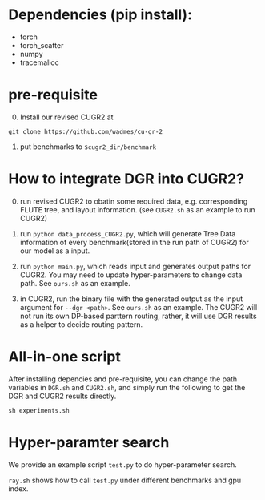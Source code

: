 
# Dependencies (pip install):
+ torch 
+ torch_scatter 
+ numpy
+ tracemalloc


# pre-requisite
0. Install our revised CUGR2 at 

```
git clone https://github.com/wadmes/cu-gr-2
```

1. put benchmarks to `$cugr2_dir/benchmark`

# How to integrate DGR into CUGR2?
0. run revised CUGR2 to obatin some required data, e.g. corresponding FLUTE tree, and layout information. (see `CUGR2.sh` as an example to run CUGR2)

1. run `python data_process_CUGR2.py`, which will generate Tree Data information of every benchmark(stored in the run path of CUGR2) for our model as a input.

2. run `python main.py`, which reads input and generates output paths for CUGR2. You may need to update hyper-parameters to change data path. See `ours.sh` as an example.

3. in CUGR2, run the binary file with the generated output as the input argument for `--dgr <path>`.  See `ours.sh` as an example. The CUGR2 will not run its own DP-based parttern routing, rather, it will use DGR results as a helper to decide routing pattern.

# All-in-one script
After installing depencies and pre-requisite, you can change the path variables in `DGR.sh` and `CUGR2.sh`, and simply run the following to get the DGR and CUGR2 results directly.

```
sh experiments.sh
```


# Hyper-paramter search
We provide an example script `test.py` to do hyper-parameter search.

`ray.sh` shows how to call `test.py` under different benchmarks and gpu index.


